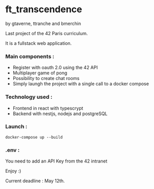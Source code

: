 <!--
install postgres: https://www.enterprisedb.com/downloads/postgres-postgresql-downloads
npm install --save @nestjs/typeorm typeorm pg
//better to set synchronize false if in production in orm.config


-->
# ft_transcendence

by gtaverne, ttranche and bmerchin

Last project of the 42 Paris curriculum.

It is a fullstack web application.

### Main components :
- Register with oauth 2.0 using the 42 API
- Multiplayer game of pong
- Possibility to create chat rooms
- Simply laungh the project with a single call to a docker compose

### Technology used :
- Frontend in react with typescrypt
- Backend with nestjs, nodejs and postgreSQL

### Launch :
```
docker-compose up --build
```

### .env :
You need to add an API Key from the 42 intranet

Enjoy :)

Current deadline : May 12th.
